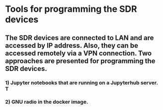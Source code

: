 # Tools for programming the SDR devices
##  The SDR devices are connected to LAN and are accessed by IP address. Also, they can be accessed remotely via a VPN connection. Two approaches are presented for programming the SDR devices.
### 1) Jupyter notebooks that are running on a Jupyterhub server. T
### 2) GNU radio in the docker image.
